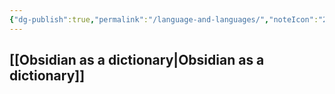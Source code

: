 ```yaml
---
{"dg-publish":true,"permalink":"/language-and-languages/","noteIcon":"2","created":"","updated":""}
---
```


## [[Obsidian as a dictionary\|Obsidian as a dictionary]]
